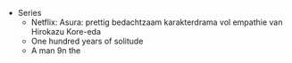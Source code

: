 - Series
	- Netflix: Asura: prettig bedachtzaam karakterdrama vol empathie van Hirokazu Kore-eda
	- One hundred years of solitude
	- A man 9n the